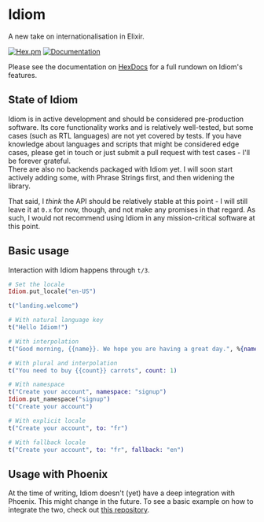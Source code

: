 # Idiom

A new take on internationalisation in Elixir.

[![Hex.pm](https://img.shields.io/hexpm/v/idiom.svg)](https://hex.pm/packages/idiom) [![Documentation](https://img.shields.io/badge/documentation-gray)](https://hexdocs.pm/idiom/)

Please see the documentation on [HexDocs](https://hexdocs.pm/idiom/) for a full rundown on Idiom's features.

## State of Idiom

Idiom is in active development and should be considered pre-production software. Its core functionality works and is relatively well-tested, but some cases 
(such as RTL languages) are not yet covered by tests. If you have knowledge about languages and scripts that might be considered edge cases, please get in 
touch or just submit a pull request with test cases - I'll be forever grateful.  
There are also no backends packaged with Idiom yet. I will soon start actively adding some, with Phrase Strings first, and then widening the library.

That said, I *think* the API should be relatively stable at this point - I will still leave it at `0.x` for now, though, and not make any promises in that 
regard. As such, I would not recommend using Idiom in any mission-critical software at this point.

## Basic usage

Interaction with Idiom happens through `t/3`.

```elixir
# Set the locale
Idiom.put_locale("en-US")

t("landing.welcome")

# With natural language key
t("Hello Idiom!")

# With interpolation
t("Good morning, {{name}}. We hope you are having a great day.", %{name: "Tim"})

# With plural and interpolation
t("You need to buy {{count}} carrots", count: 1)

# With namespace
t("Create your account", namespace: "signup")
Idiom.put_namespace("signup")
t("Create your account")

# With explicit locale
t("Create your account", to: "fr")

# With fallback locale
t("Create your account", to: "fr", fallback: "en")
```

## Usage with Phoenix

At the time of writing, Idiom doesn't (yet) have a deep integration with Phoenix. This might change in the future. To see a basic example on how to integrate
the two, check out [this repository](https://github.com/cschmatzler/idiom-phoenix-example).
